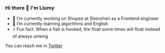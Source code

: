 ### Hi there 👋 I'm Liumy

- 🔭 I’m currently working on Shopee at Shenzhen as a Frontend engineer
- 🌱 I’m currently learning algorithms and English
- ⚡ Fun fact: When a fish is hooked, the float some times will float instead of always sinking

You can reach me in [Twitter](http://twitter.com/alephantand)
